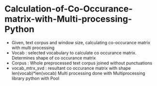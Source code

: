 # Calculation-of-Co-Occurance-matrix-with-Multi-processing-Python
* Given, text corpus and window size, calculating co-occurance matrix with multi processing
* Vocab : selected vocabulary to calculate co occurance matrix. Determines shape of co occurance matrix
* Corpus : Whole preprocessed text corpus joined without punctuations
* vocab_mtrx_svd : resultant co occurance matrix with shape len(vocab)*len(vocab)
Multi processing done with Multiprocessing library python with Pool
